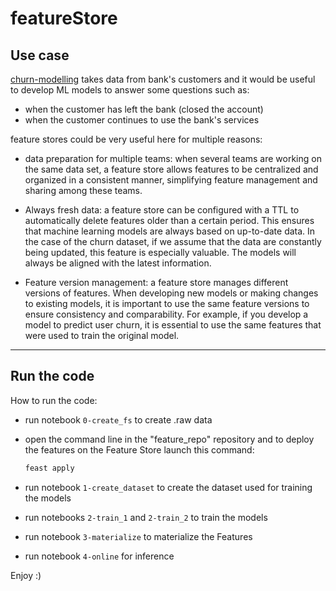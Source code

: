 # featureStore

## Use case
[churn-modelling](https://www.kaggle.com/datasets/shrutimechlearn/churn-modelling) takes data from bank's customers and it would be useful to develop ML models to answer some questions such as:

- when the customer has left the bank (closed the account)
- when the customer continues to use the bank's services

feature stores could be very useful here for multiple reasons:
- data preparation for multiple teams: when several teams are working on the same data set, a feature store allows features to be centralized and organized in a consistent manner, simplifying feature management and sharing among these teams.
- Always fresh data: a feature store can be configured with a TTL to automatically delete features older than a certain period. This ensures that machine learning models are always based on up-to-date data.
  In the case of the churn dataset, if we assume that the data are constantly being updated, this feature is especially valuable. The models will always be aligned with the latest information.
    
- Feature version management: a feature store manages different versions of features. When developing new models or making changes to existing models, it is important to use the same feature versions to ensure consistency and comparability. For example, if you develop a model to predict user churn, it is essential to use the same features that were used to train the original model.

***

## Run the code
How to run the code:

- run notebook `0-create_fs` to create .raw data

- open the command line in the "feature_repo" repository and to deploy the features on the Feature Store launch this command:
  ```bash
  feast apply
  ```

- run notebook `1-create_dataset` to create the dataset used for training the models

- run notebooks `2-train_1` and `2-train_2` to train the models

- run notebook `3-materialize` to materialize the Features

- run notebook `4-online` for inference

Enjoy :)
